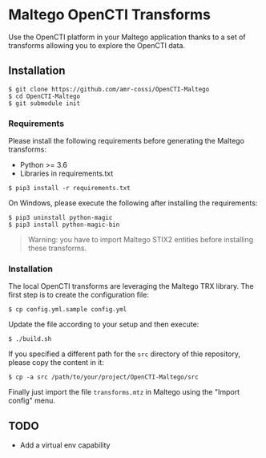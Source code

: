 # Maltego OpenCTI Transforms

Use the OpenCTI platform in your Maltego application thanks to a set of transforms allowing you to explore the OpenCTI data.

## Installation

```
$ git clone https://github.com/amr-cossi/OpenCTI-Maltego
$ cd OpenCTI-Maltego
$ git submodule init
```

### Requirements

Please install the following requirements before generating the Maltego transforms:

- Python >= 3.6
- Libraries in requirements.txt

```
$ pip3 install -r requirements.txt
```

On Windows, please execute the following after installing the requirements:

```
$ pip3 uninstall python-magic
$ pip3 install python-magic-bin
```

> Warning: you have to import Maltego STIX2 entities before installing these transforms.

### Installation

The local OpenCTI transforms are leveraging the Maltego TRX library. The first step is to create the configuration file:

```
$ cp config.yml.sample config.yml
```

Update the file according to your setup and then execute:

```
$ ./build.sh
```

If you specified a different path for the `src` directory of thie repository, please copy the content in it:

```
$ cp -a src /path/to/your/project/OpenCTI-Maltego/src
```

Finally just import the file `transforms.mtz` in Maltego using the "Import config" menu.

## TODO

- Add a virtual env capability